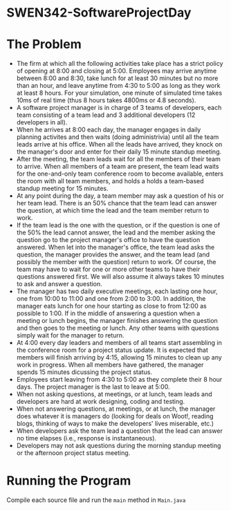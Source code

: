# SWEN342-SoftwareProjectDay

# The Problem

* The firm at which all the following activities take place has a strict policy of opening at 8:00 and closing at 5:00. Employees may arrive anytime between 8:00 and 8:30, take lunch for at least 30 minutes but no more than an hour, and leave anytime from 4:30 to 5:00 as long as they work at least 8 hours. For your simulation, one minute of simulated time takes 10ms of real time (thus 8 hours takes 4800ms or 4.8 seconds).
* A software project manager is in charge of 3 teams of developers, each team consisting of a team lead and 3 additional developers (12 developers in all).
* When he arrives at 8:00 each day, the manager engages in daily planning activites and then waits (doing administrivia) until all the team leads arrive at his office. When all the leads have arrived, they knock on the manager's door and enter for their daily 15 minute standup meeting.
* After the meeting, the team leads wait for all the members of their team to arrive. When all members of a team are present, the team lead waits for the one-and-only team conference room to become available, enters the room with all team members, and holds a holds a team-based standup meeting for 15 minutes.
* At any point during the day, a team member may ask a question of his or her team lead. There is an 50% chance that the team lead can answer the question, at which time the lead and the team member return to work.
* If the team lead is the one with the question, or if the question is one of the 50% the lead cannot answer, the lead and the member asking the question go to the project manager's office to have the question answered. When let into the manager's office, the team lead asks the question, the manager provides the answer, and the team lead (and possibly the member with the question) return to work. Of course, the team may have to wait for one or more other teams to have their questions answered first. We will also assume it always takes 10 minutes to ask and answer a question.
* The manager has two daily executive meetings, each lasting one hour, one from 10:00 to 11:00 and one from 2:00 to 3:00. In addition, the manager eats lunch for one hour starting as close to from 12:00 as possible to 1:00. If in the middle of answering a question when a meeting or lunch begins, the manager finishes answering the question and then goes to the meeting or lunch. Any other teams with questions simply wait for the manager to return.
* At 4:00 every day leaders and members of all teams start assembling in the conference room for a project status update. It is expected that members will finish arriving by 4:15, allowing 15 minutes to clean up any work in progress. When all members have gathered, the manager spends 15 minutes dicussing the project status.
* Employees start leaving from 4:30 to 5:00 as they complete their 8 hour days. The project manager is the last to leave at 5:00.
* When not asking questions, at meetings, or at lunch, team leads and developers are hard at work designing, coding and testing.
* When not answering questions, at meetings, or at lunch, the manager does whatever it is managers do (looking for deals on Woot!, reading blogs, thinking of ways to make the developers' lives miserable, etc.)
* When developers ask the team lead a question that the lead can answer no time elapses (i.e., response is instantaneous).
* Developers may not ask questions during the morning standup meeting or the afternoon project status meeting.

# Running the Program

Compile each source file and run the `main` method in `Main.java`
